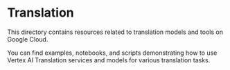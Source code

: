 # Translation

This directory contains resources related to translation models and tools on Google Cloud.

You can find examples, notebooks, and scripts demonstrating how to use Vertex AI Translation services and models for various translation tasks.
